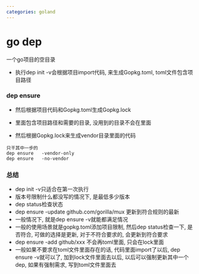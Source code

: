 ```yaml
---
categories: goland
---
```

# go dep

一个go项目的空目录

* 执行dep init -v会根据项目import代码, 来生成Gopkg.toml, toml文件包含项目路径


### dep ensure

* 然后根据项目代码和Gopkg.toml生成Gopkg.lock

* 里面包含项目路径和需要的目录, 没用到的目录不会在里面

* 然后根据Gopkg.lock来生成vendor目录里面的代码

```
只干其中一步的
dep ensure   -vendor-only
dep ensure   -no-vendor

```

### 总结
* dep init -v只适合在第一次执行
* 版本号限制什么都没写的情况下, 是最低多少版本
* dep status检查状态
* dep ensure   -update github.com/gorilla/mux 更新到符合规则的最新
* 一般情况下, 就是dep ensure -v就能都满足情况
* 一般的使用场景就是gopkg.toml添加项目限制, 然后dep status检查一下, 是否符合, 可做的选择是更新, 对于不符合要求的, 会更新到符合要求
* dep ensure -add github/xxx 不会再toml里面, 只会在lock里面
* 一般如果不要求在toml文件里面存在的话, 代码里面import了以后, dep ensure -v就可以了, 加到lock文件里面去以后, 以后可以强制更新其中一个dep, 如果有强制需求, 写到toml文件里面去

